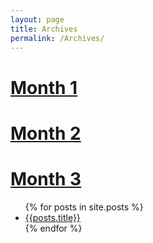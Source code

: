 ```yaml
---
layout: page
title: Archives
permalink: /Archives/
---
```


# [Month 1](/beginner)
# [Month 2](/inter)
# [Month 3](/expert)

<ul>
	{% for posts in site.posts %}
		<li>
			<a href="{{posts.url}}">{{posts.title}}</a>
		</li>
	{% endfor %}
</ul>
